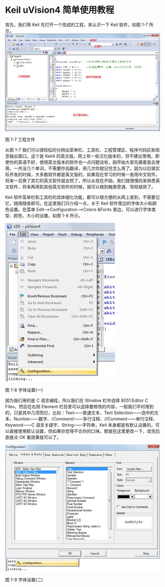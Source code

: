 # Keil uVision4 简单使用教程

首先，我们用 Keil 先打开一个现成的工程，来认识一下 Keil 软件，如图 1-7 所示。![图 1-7 工程文件](img/e7a846fc4fca29711f7d0961a59aadce.jpg)

图 1-7 工程文件

从图 1-7 我们可以很轻松的分辨出菜单栏、工具栏、工程管理区、程序代码区和信息输出窗口。这个是 Keil4 的英文版，网上有一些汉化版本的，但不建议使用。即使你的英语不好，使用英文版本的软件也一点问题没有，刚开始大家先跟着我去使用，一共没几个单词，不需要你去翻译，用几次你就记住怎么用了。因为以后做实际开发的时候，大多数软件都是英文版的，如果现在学习的时候一直用中文软件，将来一旦换了其它的英文软件就会慌了，所以从现在开始，我们就慢慢的来熟悉英文软件，将来再用到其他英文软件的时候，就可以做到触类旁通、驾轻就熟了。

Keil 软件菜单栏和工具栏的具体细化功能，都可以很方便的从网上查到，不需要记忆，随用随查即可。在这里我们只介绍一点，关于 Keil 软件里边的字体大小和颜色设置。在菜单 Edit-->Configuration-->Colors &Fonts 里边，可以进行字体类型、颜色、大小的设置，如图 1-8 所示。

![图 1-8 字体设置(一) ](img/ff67afd15c90209f869eefd6b65bf6d4.jpg)

图 1-8 字体设置(一) 

因为我们用的是 C 语言编程，所以我们在 Window 栏中选择 8051:Editor C Files，然后在右侧 Element 栏目里可以选择要修改的内容，一般我们平时用到的，只是其中几项而已，比如：Text——普通文本、Text Selection——选中的文本、Number——数字、/*Comment*/——多行注释、//Comment——单行注释、Keyword——C 语言关键字、String——字符串，Keil 本身都是有默认设置的，可以直接使用默认设置，但如果你觉得不合你的口味，那就在这里更改一下，改完后直接点 OK 看效果就可以了。

![图 1-9 字体设置(二)](img/cbbd1723694aa76f48533296085cc77e.jpg)

图 1-9 字体设置(二)